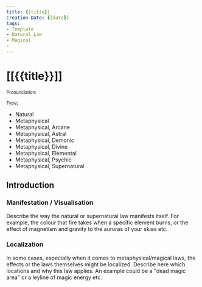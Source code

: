 ```yaml
---
title: {{title}}
Creation Date: {{date}}
tags:
- Template
- Natural_Law
- Magical
- 
---
```


# [[{{title}}]]
<small>Pronunciation:</small>

<small>Type;</small>
- Natural
- Metaphysical
- Metaphysical, Arcane
- Metaphysical, Astral
- Metaphysical, Demonic
- Metaphysical, Divine
- Metaphysical, Elemental
- Metaphysical, Psychic
- Metaphysical, Supernatural

## Introduction

### Manifestation / Visualisation
Describe the way the natural or supernatural law manifests itself. For example, the colour that fire takes when a specific element burns, or the effect of magnetism and gravity to the auroras of your skies etc.

### Localization
In some cases, especially when it comes to metaphysical/magical laws, the effects or the laws themselves might be localized. Describe here which locations and why this law applies. An example could be a "dead magic area" or a leyline of magic energy etc.